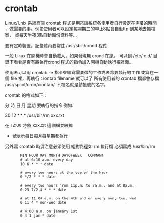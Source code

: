 # crontab

Linux/Unix 系統有個 crontab 程式是用來讓系統各使用者自行設定在需要的時間
，做需要的事。例如使用者可以設定每星期三的早上8點會自動ftp 到某地去抓檔案，
或每天半夜3點自動備份資料等...

要有定時裝置，記憶體內要常註 /usr/sbin/crond 程式

一般 Linux 在開機時會自動載入，如果發現無 crond 在跑，
可以到 /etc/rc.d/ 目錄下看看是否有將執行crond 程式的指令加入開機自動執行檔裡面。

使用者可以用 crontab -e 指令來編寫需要做的工作或者將要執行的工作
或寫在一個 file 裡，再執行 crontab filename  就可以了
所有使用者的 crontab 檔都會存檔 /usr/spool/cron/crontab/ 下,檔名就是該帳號的名字。

crontab 的格式如下：

分 時 日 月 星期 要執行的指令
例如:

30 12   *   *   *       /usr/bin/rm xxx.txt

在 12:00 時將 xxx.txt 這個檔案殺掉

- 號表示每日每月每星期都執行

另外寫 crontab 時須注意必須使用 絕對路徑如 rm 執行檔 必須寫成 /usr/bin/rm

```
       MIN HOUR DAY MONTH DAYOFWEEK   COMMAND
       # at 6:10 a.m. every day
       10 6 * * * date

       # every two hours at the top of the hour
       0 */2 * * * date

       # every two hours from 11p.m. to 7a.m., and at 8a.m.
       0 23-7/2,8 * * * date

       # at 11:00 a.m. on the 4th and on every mon, tue, wed
       0 11 4 * mon-wed date

       # 4:00 a.m. on january 1st
       0 4 1 jan * date

```